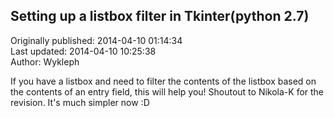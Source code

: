 ## Setting up a listbox filter in Tkinter(python 2.7)  
Originally published: 2014-04-10 01:14:34  
Last updated: 2014-04-10 10:25:38  
Author: Wykleph   
  
If you have a listbox and need to filter the contents of the listbox based on the contents of an entry field, this will help you!  Shoutout to  Nikola-K for the revision.  It's much simpler now :D